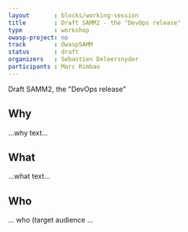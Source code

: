 ```yaml
---
layout       : blocks/working-session
title        : Draft SAMM2 - the "DevOps release"
type         : workshop
owasp-project: no
track        : OwaspSAMM
status       : draft
organizers   : Sebastien Deleersnyder
participants : Marc Rimbau
---
```


Draft SAMM2, the "DevOps release"

## Why

...why text...

## What

...what text...

## Who

... who (target audience ...